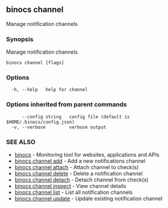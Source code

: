 ## binocs channel

Manage notification channels

### Synopsis


Manage notification channels


```
binocs channel [flags]
```

### Options

```
  -h, --help   help for channel
```

### Options inherited from parent commands

```
      --config string   config file (default is $HOME/.binocs/config.json)
  -v, --verbose         verbose output
```

### SEE ALSO

* [binocs](binocs.md)	 - Monitoring tool for websites, applications and APIs
* [binocs channel add](binocs_channel_add.md)	 - Add a new notifications channel
* [binocs channel attach](binocs_channel_attach.md)	 - Attach channel to check(s)
* [binocs channel delete](binocs_channel_delete.md)	 - Delete a notification channel
* [binocs channel detach](binocs_channel_detach.md)	 - Detach channel from check(s)
* [binocs channel inspect](binocs_channel_inspect.md)	 - View channel details
* [binocs channel list](binocs_channel_list.md)	 - List all notification channels
* [binocs channel update](binocs_channel_update.md)	 - Update existing notification channel

